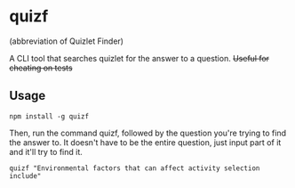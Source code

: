 # quizf

(abbreviation of Quizlet Finder)

A CLI tool that searches quizlet for the answer to a question. ~~Useful for cheating on tests~~

## Usage

``npm install -g quizf``

Then, run the command quizf, followed by the question you're trying to find the answer to. It doesn't have to be the entire question, just input part of it and it'll try to find it.

``quizf "Environmental factors that can affect activity selection include"``